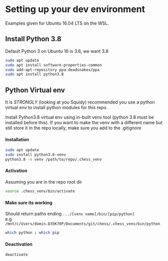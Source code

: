 # Setting up your dev environment
Examples given for Ubuntu 16.04 LTS on the WSL.

## Install Python 3.8

Default Python 3 on Ubuntu 16 is 3.6, we want 3.8

```bash
sudo apt update
sudo apt install software-properties-common
sudo add-apt-repository ppa:deadsnakes/ppa
sudo apt install python3.8
```

## Python Virtual env

It is *STRONGLY* (looking at you Squidy) recommended you use a python virtual env to install python
modules for this repo.

Install Python3.8 virtual env using in-built venv tool (python 3.8 must be
installed before this).
If you want to make the venv with a different name but still store it in the
repo locally, make sure you add to the .gitignore

#### Installation
```bash
sudo apt update
sudo install python3.8-venv
python3.8 -m venv /path/to/repo/.chess_venv
```

#### Activation
Assuming you are in the repo root dir
```bash
source .chess_venv/bin/activate
```

#### Make sure its working
Should return paths ending `.../[venv name]/bin/[pip/python]`  
e.g `/mnt/c/Users/domin.D35K70P/Documents/git/chess/.chess_venv/bin/python`
```bash
which python ; which pip
```

#### Deactivation
```bash
deactivate
```
